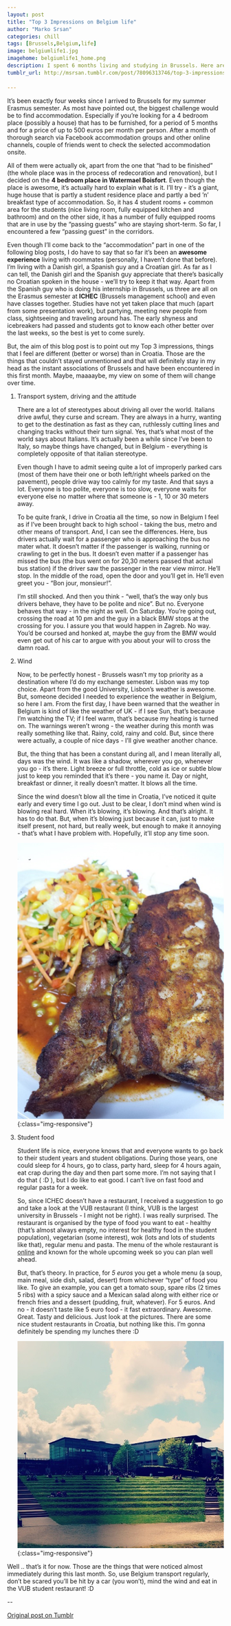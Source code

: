 ```yaml
---
layout: post
title: "Top 3 Impressions on Belgium life"
author: "Marko Srsan"
categories: chill
tags: [Brussels,Belgium,life]
image: belgiumlife1.jpg
imagehome: belgiumlife1_home.png
description: I spent 6 months living and studying in Brussels. Here are my impressions on Belgium life.
tumblr_url: http://msrsan.tumblr.com/post/78096313746/top-3-impressions-brussels

---
```


It’s been exactly four weeks since I arrived to Brussels for my summer Erasmus semester. As most have pointed out, the biggest challenge would be to find accommodation. Especially if you’re looking for a 4 bedroom place (possibly a house) that has to be furnished, for a period of 5 months and for a price of up to 500 euros per month per person. After a month of thorough search via Facebook accommodation groups and other online channels, couple of friends went to check the selected accommodation onsite.

All of them were actually ok, apart from the one that “had to be finished” (the whole place was in the process of redecoration and renovation), but I decided on the **4 bedroom place in Watermael Boisfort**. Even though the place is awesome, it’s actually hard to explain what is it. I’ll try - it’s a giant, huge house that is partly a student residence place and partly a bed ’n’ breakfast type of accommodation. So, it has 4 student rooms + common area for the students (nice living room, fully equipped kitchen and bathroom) and on the other side, it has a number of fully equipped rooms that are in use by the “passing guests” who are staying short-term. So far, I encountered a few “passing guest” in the corridors.  

Even though I’ll come back to the “accommodation” part in one of the following blog posts, I do have to say that so far it’s been an **awesome experience** living with roommates (personally, I haven’t done that before). I’m living with a Danish girl, a Spanish guy and a Croatian girl. As far as I can tell, the Danish girl and the Spanish guy appreciate that there’s basically no Croatian spoken in the house - we’ll try to keep it that way. Apart from the Spanish guy who is doing his internship in Brussels, us three are all on the Erasmus semester at **ICHEC** (Brussels management school) and even have classes together. Studies have not yet taken place that much (apart from some presentation work), but partying, meeting new people from class, sightseeing and traveling around has. The early shyness and icebreakers had passed and students got to know each other better over the last weeks, so the best is yet to come surely. 

But, the aim of this blog post is to point out my Top 3 impressions, things that I feel are different (better or worse) than in Croatia. Those are the things that couldn’t stayed unmentioned and that will definitely stay in my head as the instant associations of Brussels and have been encountered in this first month. Maybe, maaaaybe, my view on some of them will change over time. 

1. Transport system, driving and the attitude

    There are a lot of stereotypes about driving all over the world. Italians drive awful, they curse and scream. They are always in a hurry, wanting to get to the destination as fast as they can, ruthlessly cutting lines and changing tracks without their turn signal. Yes, that’s what most of the world says about Italians. It’s actually been a while since I’ve been to Italy, so maybe things have changed, but in Belgium - everything is completely opposite of that italian stereotype. 
    
    Even though I have to admit seeing quite a lot of improperly parked cars (most of them have their one or both left/right wheels parked on the pavement), people drive way too calmly for my taste. And that says a lot. Everyone is too polite, everyone is too slow, everyone waits for everyone else no matter where that someone is - 1, 10 or 30 meters away.  
    
    To be quite frank, I drive in Croatia all the time, so now in Belgium I feel as if I’ve been brought back to high school - taking the bus, metro and other means of transport. And, I can see the differences. Here, bus drivers actually wait for a passenger who is approaching the bus no mater what. It doesn’t matter if the passenger is walking, running or crawling to get in the bus. It doesn’t even matter if a passenger has missed the bus (the bus went on for 20,30 meters passed that actual bus station) if the driver saw the passenger in the rear view mirror. He’ll stop. In the middle of the road, open the door and you’ll get in. He’ll even greet you - “Bon jour, monsieur!”. 
    
    I’m still shocked. And then you think - “well, that’s the way only bus drivers behave, they have to be polite and nice”. But no. Everyone behaves that way - in the night as well. On Saturday. You’re going out, crossing the road at 10 pm and the guy in a black BMW stops at the crossing for you. I assure you that would happen in Zagreb. No way. You’d be coursed and honked at, maybe the guy from the BMW would even get out of his car to argue with you about your will to cross the damn road.

2. Wind 

    Now, to be perfectly honest - Brussels wasn’t my top priority as a destination where I’d do my exchange semester. Lisbon was my top choice. Apart from the good University, Lisbon’s weather is awesome. But, someone decided I needed to experience the weather in Belgium, so here I am. From the first day, I have been warned that the weather in Belgium is kind of like the weather of UK - if I see Sun, that’s because I’m watching the TV; if I feel warm, that’s because my heating is turned on. The warnings weren’t wrong - the weather during this month was really something like that. Rainy, cold, rainy and cold. But, since there were actually, a couple of nice days - I’ll give weather another chance. 
    
    But, the thing that has been a constant during all, and I mean literally all, days was the wind. It was like a shadow, wherever you go, whenever you go - it’s there. Light breeze or full throttle, cold as ice or subtle blow just to keep you reminded that it’s there - you name it. Day or night, breakfast or dinner, it really doesn’t matter. It blows all the time.  
    
    Since the wind doesn’t blow all the time in Croatia, I’ve noticed it quite early and every time I go out. Just to be clear, I don’t mind when wind is blowing real hard. When it’s blowing, it’s blowing. And that’s alright. It has to do that. But, when it’s blowing just because it can, just to make itself present, not hard, but really week, but enough to make it annoying - that’s what I have problem with. Hopefully, it’ll stop any time soon.
    
    ![FOOD](../assets/img/belgiumlife2.jpg){:class="img-responsive"}

3. Student food

    Student life is nice, everyone knows that and everyone wants to go back to their student years and student obligations. During those years, one could sleep for 4 hours, go to class, party hard, sleep for 4 hours again, eat crap during the day and then part some more. I’m not saying that I do that ( :D ), but I do like to eat good. I can’t live on fast food and regular pasta for a week.  
    
    So, since ICHEC doesn’t have a restaurant, I received a suggestion to go and take a look at the VUB restaurant (I think, VUB is the largest university in Brussels - I might not be right). I was really surprised. The restaurant is organised by the type of food you want to eat - healthy (that’s almost always empty, no interest for healthy food in the student population), vegetarian (some interest), wok (lots and lots of students like that), regular menu and pasta. The menu of the whole restaurant is [online](https://intranet.vub.ac.be/restaurant/menuetterbeekENG.html) and known for the whole upcoming week so you can plan well ahead.

    But, that’s theory. In practice, for *5 euros* you get a whole menu (a soup, main meal, side dish, salad, desert) from whichever “type” of food you like. To give an example, you can get a tomato soup, spare ribs (2 times 5 ribs) with a spicy sauce and a Mexican salad along with either rice or french fries and a dessert (pudding, fruit, whatever). For 5 euros. And no - it doesn’t taste like 5 euro food - it fast extraordinary. Awesome. Great. Tasty and delicious. Just look at the pictures. There are some nice student restaurants in Croatia, but nothing like this. I’m gonna definitely be spending my lunches there :D  
    
    ![VUB](../assets/img/belgiumlife3.jpg){:class="img-responsive"}

Well .. that’s it for now. Those are the things that were noticed almost immediately during this last month. So, use Belgium transport regularly, don’t be scared you’ll be hit by a car (you won’t), mind the wind and eat in the VUB student restaurant! :D

--

[Original post on Tumblr](http://msrsan.tumblr.com/post/78096313746/top-3-impressions-brussels)
